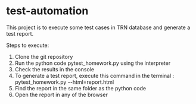 # test-automation

This project is to execute some test cases in TRN database and generate a test report.

Steps to execute:
1. Clone the git repository
2. Run the python code pytest_homework.py using the interpreter
3. Check the results in the console
4. To generate a test report, execute this command in the terminal : pytest_homework.py --html=report.html
5. Find the report in the same folder as the python code
6. Open the report in any of the browser
